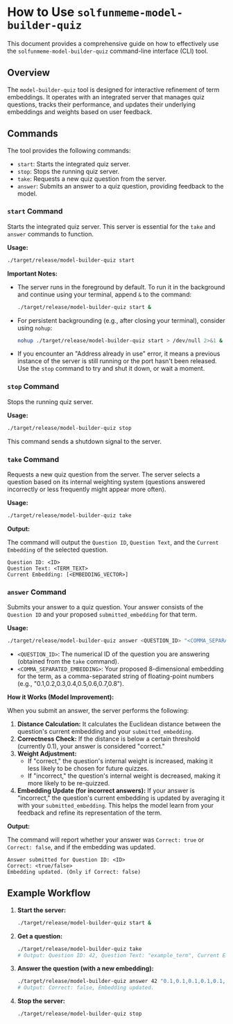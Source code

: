 # How to Use `solfunmeme-model-builder-quiz`

This document provides a comprehensive guide on how to effectively use the `solfunmeme-model-builder-quiz` command-line interface (CLI) tool.

## Overview

The `model-builder-quiz` tool is designed for interactive refinement of term embeddings. It operates with an integrated server that manages quiz questions, tracks their performance, and updates their underlying embeddings and weights based on user feedback.

## Commands

The tool provides the following commands:

*   `start`: Starts the integrated quiz server.
*   `stop`: Stops the running quiz server.
*   `take`: Requests a new quiz question from the server.
*   `answer`: Submits an answer to a quiz question, providing feedback to the model.

### `start` Command

Starts the integrated quiz server. This server is essential for the `take` and `answer` commands to function.

**Usage:**

```bash
./target/release/model-builder-quiz start
```

**Important Notes:**

*   The server runs in the foreground by default. To run it in the background and continue using your terminal, append `&` to the command:
    ```bash
    ./target/release/model-builder-quiz start &
    ```
*   For persistent backgrounding (e.g., after closing your terminal), consider using `nohup`:
    ```bash
    nohup ./target/release/model-builder-quiz start > /dev/null 2>&1 &
    ```
*   If you encounter an "Address already in use" error, it means a previous instance of the server is still running or the port hasn't been released. Use the `stop` command to try and shut it down, or wait a moment.

### `stop` Command

Stops the running quiz server.

**Usage:**

```bash
./target/release/model-builder-quiz stop
```

This command sends a shutdown signal to the server.

### `take` Command

Requests a new quiz question from the server. The server selects a question based on its internal weighting system (questions answered incorrectly or less frequently might appear more often).

**Usage:**

```bash
./target/release/model-builder-quiz take
```

**Output:**

The command will output the `Question ID`, `Question Text`, and the `Current Embedding` of the selected question.

```
Question ID: <ID>
Question Text: <TERM_TEXT>
Current Embedding: [<EMBEDDING_VECTOR>]
```

### `answer` Command

Submits your answer to a quiz question. Your answer consists of the `Question ID` and your proposed `submitted_embedding` for that term.

**Usage:**

```bash
./target/release/model-builder-quiz answer <QUESTION_ID> "<COMMA_SEPARATED_EMBEDDING>"
```

*   `<QUESTION_ID>`: The numerical ID of the question you are answering (obtained from the `take` command).
*   `<COMMA_SEPARATED_EMBEDDING>`: Your proposed 8-dimensional embedding for the term, as a comma-separated string of floating-point numbers (e.g., "0.1,0.2,0.3,0.4,0.5,0.6,0.7,0.8").

**How it Works (Model Improvement):**

When you submit an answer, the server performs the following:

1.  **Distance Calculation:** It calculates the Euclidean distance between the question's current embedding and your `submitted_embedding`.
2.  **Correctness Check:** If the distance is below a certain threshold (currently 0.1), your answer is considered "correct."
3.  **Weight Adjustment:**
    *   If "correct," the question's internal weight is increased, making it less likely to be chosen for future quizzes.
    *   If "incorrect," the question's internal weight is decreased, making it more likely to be re-quizzed.
4.  **Embedding Update (for incorrect answers):** If your answer is "incorrect," the question's current embedding is updated by averaging it with your `submitted_embedding`. This helps the model learn from your feedback and refine its representation of the term.

**Output:**

The command will report whether your answer was `Correct: true` or `Correct: false`, and if the embedding was updated.

```
Answer submitted for Question ID: <ID>
Correct: <true/false>
Embedding updated. (Only if Correct: false)
```

## Example Workflow

1.  **Start the server:**
    ```bash
    ./target/release/model-builder-quiz start &
    ```
2.  **Get a question:**
    ```bash
    ./target/release/model-builder-quiz take
    # Output: Question ID: 42, Question Text: "example_term", Current Embedding: [...]
    ```
3.  **Answer the question (with a new embedding):**
    ```bash
    ./target/release/model-builder-quiz answer 42 "0.1,0.1,0.1,0.1,0.1,0.1,0.1,0.1"
    # Output: Correct: false, Embedding updated.
    ```
4.  **Stop the server:**
    ```bash
    ./target/release/model-builder-quiz stop
    ```
